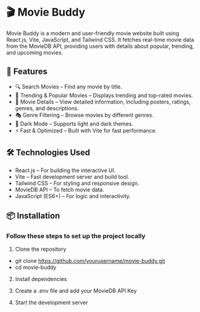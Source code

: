# 🎬 Movie Buddy
Movie Buddy is a modern and user-friendly movie website built using React.js, Vite, JavaScript, and Tailwind CSS. It fetches real-time movie data from the MovieDB API, providing users with details about popular, trending, and upcoming movies.

## 🚀 Features
- 🔍 Search Movies – Find any movie by title.
- 🎥 Trending & Popular Movies – Displays trending and top-rated movies.
- 📌 Movie Details – View detailed information, including posters, ratings, genres, and descriptions.
- 🎭 Genre Filtering – Browse movies by different genres.
- 🌙 Dark Mode – Supports light and dark themes.
- ⚡ Fast & Optimized – Built with Vite for fast performance.

## 🛠️ Technologies Used
- React.js – For building the interactive UI.
- Vite – Fast development server and build tool.
- Tailwind CSS – For styling and responsive design.
- MovieDB API – To fetch movie data.
- JavaScript (ES6+) – For logic and interactivity.

## 📦 Installation
### Follow these steps to set up the project locally
1. Clone the repository
  - git clone https://github.com/yourusername/movie-buddy.git
  - cd movie-buddy
  
2. Install dependencies

3. Create a .env file and add your MovieDB API Key

4. Start the development server

